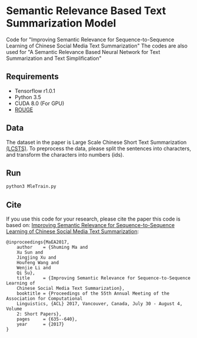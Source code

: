 # Semantic Relevance Based Text Summarization Model
Code for "Improving Semantic Relevance for Sequence-to-Sequence Learning of Chinese Social Media Text Summarization"
The codes are also used for "A Semantic Relevance Based Neural Network for Text Summarization and Text Simplification"
## Requirements
* Tensorflow r1.0.1
* Python 3.5
* CUDA 8.0 (For GPU)
* [ROUGE](http://research.microsoft.com/~cyl/download/ROUGE-1.5.5.tgz)
## Data
The dataset in the paper is Large Scale Chinese Short Text Summarization [(LCSTS)](http://icrc.hitsz.edu.cn/Article/show/139.html).
To preprocess the data, please split the sentences into characters, and transform the characters into numbers (ids).
## Run
```bash
python3 MleTrain.py
```
## Cite
If you use this code for your research, please cite the paper this code is 
based on: <a href="https://arxiv.org/pdf/1706.02459.pdf">Improving Semantic Relevance for Sequence-to-Sequence Learning of
Chinese Social Media Text Summarization</a>:

```
@inproceedings{MaEA2017,
	author    = {Shuming Ma and
	Xu Sun and
	Jingjing Xu and
	Houfeng Wang and
	Wenjie Li and
	Qi Su},
	title     = {Improving Semantic Relevance for Sequence-to-Sequence Learning of
	Chinese Social Media Text Summarization},
	booktitle = {Proceedings of the 55th Annual Meeting of the Association for Computational
	Linguistics, {ACL} 2017, Vancouver, Canada, July 30 - August 4, Volume
	2: Short Papers},
	pages     = {635--640},
	year      = {2017}
}
```
